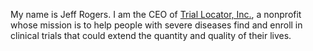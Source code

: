 My name is Jeff Rogers. I am the CEO of [Trial Locator, Inc.](https://triallocator.org), a nonprofit whose mission is to help people 
with severe diseases find and enroll in clinical trials that could extend the quantity and quality of their lives.
